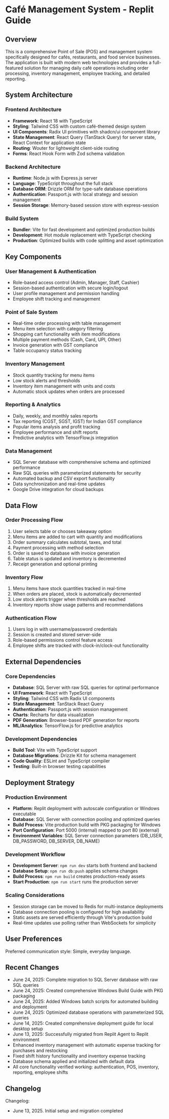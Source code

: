 # Café Management System - Replit Guide

## Overview

This is a comprehensive Point of Sale (POS) and management system specifically designed for cafés, restaurants, and food service businesses. The application is built with modern web technologies and provides a full-featured solution for managing daily café operations including order processing, inventory management, employee tracking, and detailed reporting.

## System Architecture

### Frontend Architecture
- **Framework**: React 18 with TypeScript
- **Styling**: Tailwind CSS with custom café-themed design system
- **UI Components**: Radix UI primitives with shadcn/ui component library
- **State Management**: React Query (TanStack Query) for server state, React Context for application state
- **Routing**: Wouter for lightweight client-side routing
- **Forms**: React Hook Form with Zod schema validation

### Backend Architecture
- **Runtime**: Node.js with Express.js server
- **Language**: TypeScript throughout the full stack
- **Database ORM**: Drizzle ORM for type-safe database operations
- **Authentication**: Passport.js with local strategy and session management
- **Session Storage**: Memory-based session store with express-session

### Build System
- **Bundler**: Vite for fast development and optimized production builds
- **Development**: Hot module replacement with TypeScript checking
- **Production**: Optimized builds with code splitting and asset optimization

## Key Components

### User Management & Authentication
- Role-based access control (Admin, Manager, Staff, Cashier)
- Session-based authentication with secure login/logout
- User profile management and permission handling
- Employee shift tracking and management

### Point of Sale System
- Real-time order processing with table management
- Menu item selection with category filtering
- Shopping cart functionality with item modifications
- Multiple payment methods (Cash, Card, UPI, Other)
- Invoice generation with GST compliance
- Table occupancy status tracking

### Inventory Management
- Stock quantity tracking for menu items
- Low stock alerts and thresholds
- Inventory item management with units and costs
- Automatic stock updates when orders are processed

### Reporting & Analytics
- Daily, weekly, and monthly sales reports
- Tax reporting (CGST, SGST, IGST) for Indian GST compliance
- Popular items analysis and profit tracking
- Employee performance and shift reports
- Predictive analytics with TensorFlow.js integration

### Data Management
- SQL Server database with comprehensive schema and optimized performance
- Raw SQL queries with parameterized statements for security
- Automated backup and CSV export functionality
- Data synchronization and real-time updates
- Google Drive integration for cloud backups

## Data Flow

### Order Processing Flow
1. User selects table or chooses takeaway option
2. Menu items are added to cart with quantity and modifications
3. Order summary calculates subtotal, taxes, and total
4. Payment processing with method selection
5. Order is saved to database with invoice generation
6. Table status is updated and inventory is decremented
7. Receipt generation and optional printing

### Inventory Flow
1. Menu items have stock quantities tracked in real-time
2. When orders are placed, stock is automatically decremented
3. Low stock alerts trigger when thresholds are reached
4. Inventory reports show usage patterns and recommendations

### Authentication Flow
1. Users log in with username/password credentials
2. Session is created and stored server-side
3. Role-based permissions control feature access
4. Employee shifts are tracked with clock-in/clock-out functionality

## External Dependencies

### Core Dependencies
- **Database**: SQL Server with raw SQL queries for optimal performance
- **UI Framework**: React with TypeScript
- **Styling**: Tailwind CSS with Radix UI components
- **State Management**: TanStack React Query
- **Authentication**: Passport.js with session management
- **Charts**: Recharts for data visualization
- **PDF Generation**: Browser-based PDF generation for reports
- **ML/Analytics**: TensorFlow.js for predictive analytics

### Development Dependencies
- **Build Tool**: Vite with TypeScript support
- **Database Migrations**: Drizzle Kit for schema management
- **Code Quality**: ESLint and TypeScript compiler
- **Testing**: Built-in browser testing capabilities

## Deployment Strategy

### Production Environment
- **Platform**: Replit deployment with autoscale configuration or Windows executable
- **Database**: SQL Server with connection pooling and optimized queries
- **Build Process**: Vite production build with PKG packaging for Windows
- **Port Configuration**: Port 5000 (internal) mapped to port 80 (external)
- **Environment Variables**: SQL Server connection parameters (DB_USER, DB_PASSWORD, DB_SERVER, DB_NAME)

### Development Workflow
- **Development Server**: `npm run dev` starts both frontend and backend
- **Database Setup**: `npm run db:push` applies schema changes
- **Build Process**: `npm run build` creates production-ready assets
- **Start Production**: `npm run start` runs the production server

### Scaling Considerations
- Session storage can be moved to Redis for multi-instance deployments
- Database connection pooling is configured for high availability
- Static assets are served efficiently through Vite's production build
- Real-time updates use polling rather than WebSockets for simplicity

## User Preferences

Preferred communication style: Simple, everyday language.

## Recent Changes

- June 24, 2025: Complete migration to SQL Server database with raw SQL queries
- June 24, 2025: Created comprehensive Windows Build Guide with PKG packaging
- June 24, 2025: Added Windows batch scripts for automated building and deployment
- June 24, 2025: Optimized database operations with parameterized SQL queries
- June 14, 2025: Created comprehensive deployment guide for local desktop setup
- June 13, 2025: Successfully migrated from Replit Agent to Replit environment
- Enhanced inventory management with automatic expense tracking for purchases and restocking
- Fixed shift history functionality and inventory expense tracking
- Database schema applied and initialized with default data
- All core functionality verified working: authentication, POS, inventory, reporting, employee shifts

## Changelog

Changelog:
- June 13, 2025. Initial setup and migration completed